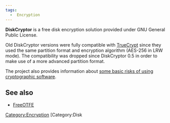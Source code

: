 ```yaml
---
tags:
  -  Encryption
---
```

**DiskCryptor** is a free disk encryption solution provided under GNU
General Public License.

Old DiskCryptor versions were fully compatible with
[TrueCrypt](truecrypt.md) since they used the same partition
format and encryption algorithm (AES-256 in LRW mode). The compatibility
was dropped since DiskCryptor 0.5 in order to make use of a more
advanced partition format.

The project also provides information about [some basic risks of using
cryptographic
software](http://diskcryptor.net/index.php/CryptoUsageRisks_en).

## See also

- [FreeOTFE](freeotfe.md)

[Category:Encryption](category:encryption.md) [Category:Disk
